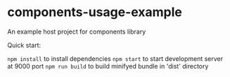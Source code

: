 # components-usage-example
An example host project for components library

Quick start:

`npm install` to install dependencies
`npm start` to start development server at 9000 port
`npm run build` to build minifyed bundle in 'dist' directory